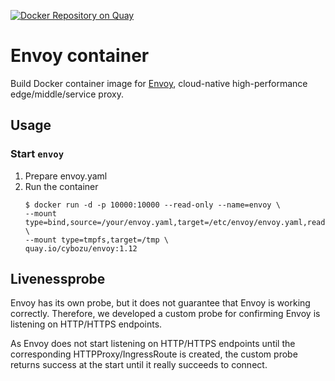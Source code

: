 [![Docker Repository on Quay](https://quay.io/repository/cybozu/envoy/status "Docker Repository on Quay")](https://quay.io/repository/cybozu/envoy)

Envoy container
====================

Build Docker container image for [Envoy][], cloud-native high-performance edge/middle/service proxy.

Usage
-----

### Start `envoy`

1. Prepare envoy.yaml
2. Run the container
    ```console
    $ docker run -d -p 10000:10000 --read-only --name=envoy \
    --mount type=bind,source=/your/envoy.yaml,target=/etc/envoy/envoy.yaml,readonly \
    --mount type=tmpfs,target=/tmp \ 
    quay.io/cybozu/envoy:1.12
    ```

Livenessprobe
-----

Envoy has its own probe, but it does not guarantee that Envoy is working correctly.
Therefore, we developed a custom probe for confirming Envoy is listening on HTTP/HTTPS endpoints.

As Envoy does not start listening on HTTP/HTTPS endpoints until the corresponding HTTPProxy/IngressRoute is created, the custom probe returns success at the start until it really succeeds to connect.


[Envoy]: https://github.com/envoyproxy/envoy
